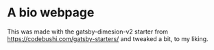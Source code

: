 # A bio webpage 
This was made with the gatsby-dimesion-v2 starter from https://codebushi.com/gatsby-starters/ and tweaked a bit, to my liking. 